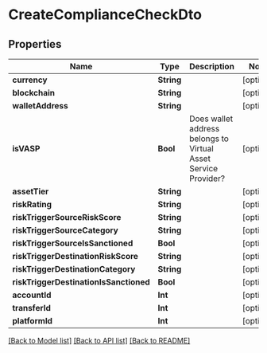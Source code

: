 # CreateComplianceCheckDto

## Properties
Name | Type | Description | Notes
------------ | ------------- | ------------- | -------------
**currency** | **String** |  | [optional] 
**blockchain** | **String** |  | [optional] 
**walletAddress** | **String** |  | [optional] 
**isVASP** | **Bool** | Does wallet address belongs to Virtual Asset Service Provider? | [optional] 
**assetTier** | **String** |  | [optional] 
**riskRating** | **String** |  | [optional] 
**riskTriggerSourceRiskScore** | **String** |  | [optional] 
**riskTriggerSourceCategory** | **String** |  | [optional] 
**riskTriggerSourceIsSanctioned** | **Bool** |  | [optional] 
**riskTriggerDestinationRiskScore** | **String** |  | [optional] 
**riskTriggerDestinationCategory** | **String** |  | [optional] 
**riskTriggerDestinationIsSanctioned** | **Bool** |  | [optional] 
**accountId** | **Int** |  | [optional] 
**transferId** | **Int** |  | [optional] 
**platformId** | **Int** |  | [optional] 

[[Back to Model list]](../README.md#documentation-for-models) [[Back to API list]](../README.md#documentation-for-api-endpoints) [[Back to README]](../README.md)


